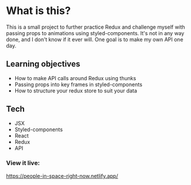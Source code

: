 # What is this?

This is a small project to further practice Redux and challenge myself with passing props to animations using styled-components. It's not in any way done, and I don't know if it ever will. One goal is to make my own API one day.

## Learning objectives

- How to make API calls around Redux using thunks
- Passing props into key frames in styled-components
- How to structure your redux store to suit your data

## Tech

- JSX
- Styled-components
- React
- Redux
- API

### View it live:

https://people-in-space-right-now.netlify.app/
